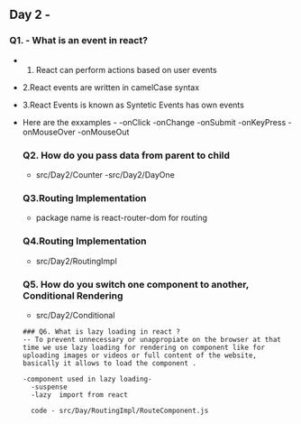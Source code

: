 ## Day 2 - 
### Q1. - What is an event in react?

 - 1. React can perform actions based on user events
 - 2.React events are written in camelCase syntax
 - 3.React Events is known as Syntetic Events has own events


 - Here are the exxamples -
    -onClick
    -onChange
    -onSubmit
    -onKeyPress
    -onMouseOver
    -onMouseOut

    ### Q2. How do you pass data from parent to child
     - src/Day2/Counter
     -src/Day2/DayOne


     ### Q3.Routing Implementation 
     - package name is  react-router-dom for routing

     ### Q4.Routing Implementation 
      - src/Day2/RoutingImpl


      ### Q5. How do you switch one component to another, Conditional Rendering
      - src/Day2/Conditional

       ### Q6. What is lazy loading in react ?
       -- To prevent unnecessary or unappropiate on the browser at that time we use lazy loading for rendering on component like for uploading images or videos or full content of the website, basically it allows to load the component .

       -component used in lazy loading- 
         -suspense
         -lazy  import from react

         code - src/Day/RoutingImpl/RouteComponent.js

